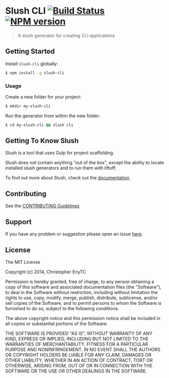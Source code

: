 # Slush CLI [![Build Status](https://secure.travis-ci.org/chrisenytc/slush-cli.png?branch=master)](https://travis-ci.org/chrisenytc/slush-cli) [![NPM version](https://badge-me.herokuapp.com/api/npm/slush-cli.png)](http://badges.enytc.com/for/npm/slush-cli)

> A slush generator for creating CLI applications


## Getting Started

Install `slush-cli` globally:

```bash
$ npm install -g slush-cli
```

### Usage

Create a new folder for your project:

```bash
$ mkdir my-slush-cli
```

Run the generator from within the new folder:

```bash
$ cd my-slush-cli && slush cli
```

## Getting To Know Slush

Slush is a tool that uses Gulp for project scaffolding.

Slush does not contain anything "out of the box", except the ability to locate installed slush generators and to run them with liftoff.

To find out more about Slush, check out the [documentation](https://github.com/klei/slush).

## Contributing

See the [CONTRIBUTING Guidelines](https://github.com/chrisenytc/slush-cli/blob/master/CONTRIBUTING.md)

## Support
If you have any problem or suggestion please open an issue [here](https://github.com/chrisenytc/slush-cli/issues).

## License 

The MIT License

Copyright (c) 2014, Christopher EnyTC

Permission is hereby granted, free of charge, to any person
obtaining a copy of this software and associated documentation
files (the "Software"), to deal in the Software without
restriction, including without limitation the rights to use,
copy, modify, merge, publish, distribute, sublicense, and/or sell
copies of the Software, and to permit persons to whom the
Software is furnished to do so, subject to the following
conditions:

The above copyright notice and this permission notice shall be
included in all copies or substantial portions of the Software.

THE SOFTWARE IS PROVIDED "AS IS", WITHOUT WARRANTY OF ANY KIND,
EXPRESS OR IMPLIED, INCLUDING BUT NOT LIMITED TO THE WARRANTIES
OF MERCHANTABILITY, FITNESS FOR A PARTICULAR PURPOSE AND
NONINFRINGEMENT. IN NO EVENT SHALL THE AUTHORS OR COPYRIGHT
HOLDERS BE LIABLE FOR ANY CLAIM, DAMAGES OR OTHER LIABILITY,
WHETHER IN AN ACTION OF CONTRACT, TORT OR OTHERWISE, ARISING
FROM, OUT OF OR IN CONNECTION WITH THE SOFTWARE OR THE USE OR
OTHER DEALINGS IN THE SOFTWARE.

